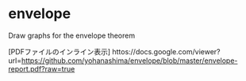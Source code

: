 envelope
========

Draw graphs for the envelope theorem

[PDFファイルのインライン表示]
httos://docs.google.com/viewer?url=https://github.com/yohanashima/envelope/blob/master/envelope-report.pdf?raw=true
